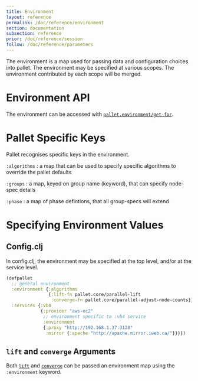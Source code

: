 ```yaml
---
title: Environment
layout: reference
permalink: /doc/reference/environment
section: documentation
subsection: reference
prior: /doc/reference/session
follow: /doc/reference/parameters
---
```


The environment is a map used for passing data and configuration choices into
pallet. The environment may be specified at various scopes.  The environment
contributed by each scope will be merged.

# Environment API

The environment can be accessed with
[`pallet.environment/get-for`](/pallet/api/0.7/pallet.environment.html#var-get-for).

# Pallet Specific Keys

Pallet recognises specific keys in the environment.

 `:algorithms`
: a map that can be used to specify specific algorithms to override the pallet defaults

 `:groups`
: a map, keyed on group name (keyword), that can specify node-spec details

 `:phase`
: a map of phase defintions, that all group-specs will extend

# Specifying Environment Values

## Config.clj

In config.clj, the environment may be specified at the top level, and/or at the
service level.

``` clojure
(defpallet
  ;; general environment
  :environment {:algorithms
                {:lift-fn pallet.core/parallel-lift
                 :converge-fn pallet.core/parallel-adjust-node-counts}}
  :services {:vb4
             {:provider "aws-ec2"
              ;; environment specific to :vb4 service
              :environment
              {:proxy "http://192.168.1.37:3128"
               :mirror {:apache "http://apache.mirror.iweb.ca/"}}}})
```

## `lift` and `converge` Arguments

Both [`lift`](/pallet/api/0.7/pallet.core.html#lift) and
[`converge`](/pallet/api/0.7/pallet.core.html#converge) can be passed an
environment map using the `:environment` keyword.
